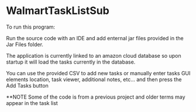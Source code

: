 # WalmartTaskListSub

To run this program:

Run the source code with an IDE and add enternal jar files provided in the Jar Files folder.

The application is currently linked to an amazon cloud database so upon startup it will load the tasks currently in the database. 

You can use the provided CSV to add new tasks or manually enter tasks GUI elements location, task viewer, additional notes,
etc...
and then press the Add Tasks button

**NOTE 
Some of the code is from a previous project and older terms may appear in the task list


